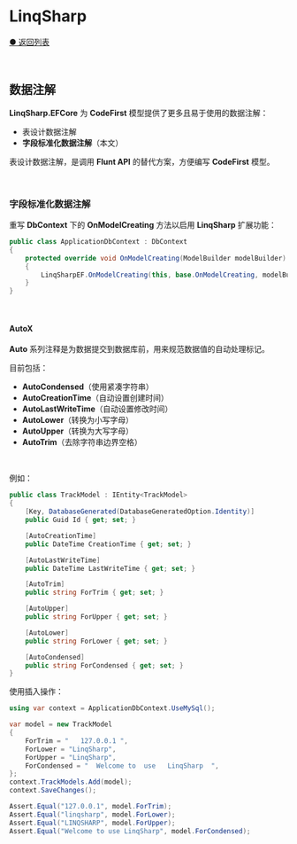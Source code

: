 # LinqSharp

[● 返回列表](https://github.com/zmjack/LinqSharp/blob/master/README-CN.md)

<br/>

## 数据注解

**LinqSharp.EFCore** 为 **CodeFirst** 模型提供了更多且易于使用的数据注解：

- 表设计数据注解
- **字段标准化数据注解**（本文）

表设计数据注解，是调用 **Flunt API** 的替代方案，方便编写 **CodeFirst** 模型。

<br/>

### 字段标准化数据注解

重写 **DbContext** 下的 **OnModelCreating** 方法以启用 **LinqSharp** 扩展功能：

```csharp
public class ApplicationDbContext : DbContext
{
    protected override void OnModelCreating(ModelBuilder modelBuilder)
    {
        LinqSharpEF.OnModelCreating(this, base.OnModelCreating, modelBuilder);
    }
}
```

<br/>

#### AutoX

**Auto** 系列注释是为数据提交到数据库前，用来规范数据值的自动处理标记。

目前包括：

- **AutoCondensed**（使用紧凑字符串）
- **AutoCreationTime**（自动设置创建时间）
- **AutoLastWriteTime**（自动设置修改时间）
- **AutoLower**（转换为小写字母）
- **AutoUpper**（转换为大写字母）
- **AutoTrim**（去除字符串边界空格）

<br/>

例如：

```csharp
public class TrackModel : IEntity<TrackModel>
{
    [Key, DatabaseGenerated(DatabaseGeneratedOption.Identity)]
    public Guid Id { get; set; }

    [AutoCreationTime]
    public DateTime CreationTime { get; set; }

    [AutoLastWriteTime]
    public DateTime LastWriteTime { get; set; }

    [AutoTrim]
    public string ForTrim { get; set; }

    [AutoUpper]
    public string ForUpper { get; set; }

    [AutoLower]
    public string ForLower { get; set; }

    [AutoCondensed]
    public string ForCondensed { get; set; }
}
```

使用插入操作：

```csharp
using var context = ApplicationDbContext.UseMySql();

var model = new TrackModel
{
    ForTrim = "   127.0.0.1 ",
    ForLower = "LinqSharp",
    ForUpper = "LinqSharp",
    ForCondensed = "  Welcome to  use   LinqSharp  ",
};
context.TrackModels.Add(model);
context.SaveChanges();

Assert.Equal("127.0.0.1", model.ForTrim);
Assert.Equal("linqsharp", model.ForLower);
Assert.Equal("LINQSHARP", model.ForUpper);
Assert.Equal("Welcome to use LinqSharp", model.ForCondensed);
```

